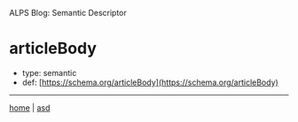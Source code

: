 ALPS Blog: Semantic Descriptor
# articleBody
 * type: semantic
 * def: [https://schema.org/articleBody](https://schema.org/articleBody)

---

[home](../index.md) | [asd](../profile.svg)